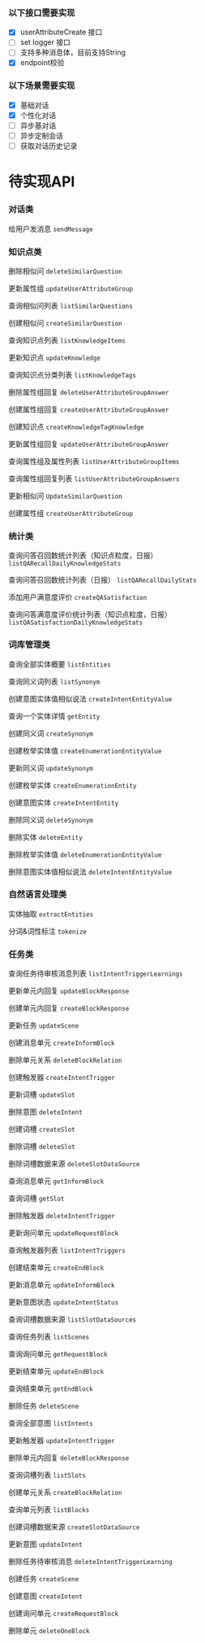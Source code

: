 ### 以下接口需要实现    
 - [x] userAttributeCreate 接口
 - [ ] set logger 接口
 - [ ] 支持多种消息体，目前支持String
 - [x] endpoint校验

### 以下场景需要实现
 - [x] 基础对话
 - [x] 个性化对话
 - [ ] 异步基对话
 - [ ] 异步定制会话
 - [ ] 获取对话历史记录
 
 # 待实现API
 
 ### 对话类
 
 给用户发消息 `sendMessage`
 
 ### 知识点类
 
 删除相似问 `deleteSimilarQuestion`
 
 更新属性组 `updateUserAttributeGroup`
 
 查询相似问列表 `listSimilarQuestions`
 
 创建相似问 `createSimilarQuestion`
 
 查询知识点列表 `listKnowledgeItems`
 
 更新知识点 `updateKnowledge`
 
 查询知识点分类列表 `listKnowledgeTags`
 
 删除属性组回复 `deleteUserAttributeGroupAnswer`
 
 创建属性组回复 `createUserAttributeGroupAnswer`
 
 创建知识点 `createKnowledgeTagKnowledge`
 
 更新属性组回复 `updateUserAttributeGroupAnswer`
 
 查询属性组及属性列表 `listUserAttributeGroupItems`
 
 查询属性组回复列表 `listUserAttributeGroupAnswers`
 
 更新相似问 `UpdateSimilarQuestion`
 
 创建属性组 `createUserAttributeGroup`
 
 ### 统计类
 
 查询问答召回数统计列表（知识点粒度，日报） `listQARecallDailyKnowledgeStats`
 
 查询问答召回数统计列表（日报） `listQARecallDailyStats`
 
 添加用户满意度评价 `createQASatisfaction`
 
 查询问答满意度评价统计列表（知识点粒度，日报） `listQASatisfactionDailyKnowledgeStats`
 
 ### 词库管理类
 
 查询全部实体概要 `listEntities`
 
 查询同义词列表 `listSynonym`
 
 创建意图实体值相似说法 `createIntentEntityValue`
 
 查询一个实体详情 `getEntity`
 
 创建同义词 `createSynonym`
 
 创建枚举实体值 `createEnumerationEntityValue`
 
 更新同义词 `updateSynonym`
 
 创建枚举实体 `createEnumerationEntity`
 
 创建意图实体 `createIntentEntity`
 
 删除同义词 `deleteSynonym`
 
 删除实体 `deleteEntity`
 
 删除枚举实体值 `deleteEnumerationEntityValue`
 
 删除意图实体值相似说法 `deleteIntentEntityValue`
 
 
 ### 自然语言处理类
 
 实体抽取 `extractEntities`
 
 分词&词性标注 `tokenize`
 
 ### 任务类
 查询任务待审核消息列表 `listIntentTriggerLearnings`
 
 更新单元内回复 `updateBlockResponse`
 
 创建单元内回复 `createBlockResponse`
 
 更新任务 `updateScene`
 
 创建消息单元 `createInformBlock`
 
 删除单元关系 `deleteBlockRelation`
 
 创建触发器 `createIntentTrigger`
 
 更新词槽 `updateSlot`
 
 删除意图 `deleteIntent`
 
 创建词槽 `createSlot`
 
 删除词槽 `deleteSlot`
 
 删除词槽数据来源 `deleteSlotDataSource`
 
 查询消息单元 `getInformBlock`
 
 查询词槽 `getSlot`
 
 删除触发器 `deleteIntentTrigger`
 
 更新询问单元 `updateRequestBlock`
 
 查询触发器列表 `listIntentTriggers`
 
 创建结束单元 `createEndBlock`
 
 更新消息单元 `updateInformBlock`
 
 更新意图状态 `updateIntentStatus`
 
 查询词槽数据来源 `listSlotDataSources`
 
 查询任务列表 `listScenes`
 
 查询询问单元 `getRequestBlock`
 
 更新结束单元 `updateEndBlock`
 
 查询结束单元 `getEndBlock`
 
 删除任务 `deleteScene`
 
 查询全部意图 `listIntents`
 
 更新触发器 `updateIntentTrigger`
 
 删除单元内回复 `deleteBlockResponse`
 
 查询词槽列表 `listSlots`
 
 创建单元关系 `createBlockRelation`
 
 查询单元列表 `listBlocks`
 
 创建词槽数据来源 `createSlotDataSource`
 
 更新意图 `updateIntent`
 
 删除任务待审核消息 `deleteIntentTriggerLearning`
 
 创建任务 `createScene`
 
 创建意图 `createIntent`
 
 创建询问单元 `createRequestBlock`
 
 删除单元 `deleteOneBlock`